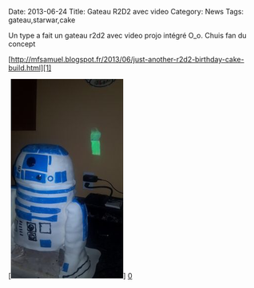 Date: 2013-06-24
Title: Gateau R2D2 avec video
Category: News
Tags: gateau,starwar,cake

[0]: static/images/r2d2.jpg  "Grande Version"
[1]: http://mfsamuel.blogspot.fr/2013/06/just-another-r2d2-birthday-cake-build.html

Un type a fait un gateau r2d2 avec video projo intégré O_o.
Chuis fan du concept

[http://mfsamuel.blogspot.fr/2013/06/just-another-r2d2-birthday-cake-build.html][1]

[![Asuka Swimsuit](static/images/r2d2_thumb.jpg)] [0] 

